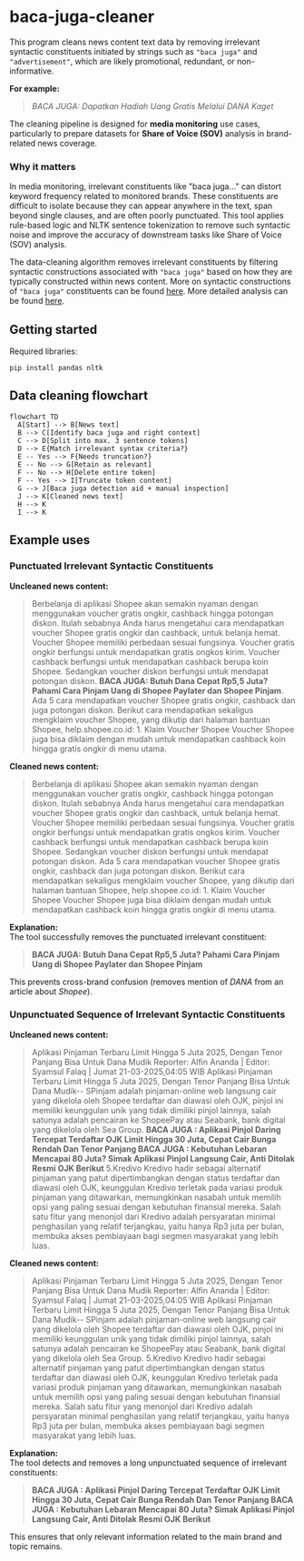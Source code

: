 # baca-juga-cleaner
This program cleans news content text data by removing irrelevant syntactic constituents initiated by strings such as `"baca juga"` and `"advertisement"`, which are likely promotional, redundant, or non-informative.

**For example:**
> *BACA JUGA: Dapatkan Hadiah Uang Gratis Melalui DANA Kaget*

The cleaning pipeline is designed for **media monitoring** use cases, particularly to prepare datasets for **Share of Voice (SOV)** analysis in brand-related news coverage.

### Why it matters
In media monitoring, irrelevant constituents like "baca juga..." can distort keyword frequency related to monitored brands. These constituents are difficult to isolate because they can appear anywhere in the text, span beyond single clauses, and are often poorly punctuated. This tool applies rule-based logic and NLTK sentence tokenization to remove such syntactic noise and improve the accuracy of downstream tasks like Share of Voice (SOV) analysis.

The data-cleaning algorithm removes irrelevant constituents by filtering syntactic constructions associated with `"baca juga"` based on how they are typically constructed within news content. More on syntactic constructions of `"baca juga"` constituents can be found [here](baca_juga_syntax.md). More detailed analysis can be found [here](https://github.com/alanindra/baca-juga-cleaner/blob/main/analysis.ipynb).

## Getting started
Required libraries:
```
pip install pandas nltk
```

## Data cleaning flowchart
```mermaid
flowchart TD
  A[Start] --> B[News text]
  B --> C[Identify baca juga and right context]
  C --> D[Split into max. 3 sentence tokens]
  D --> E{Match irrelevant syntax criteria?}
  E -- Yes --> F{Needs truncation?}
  E -- No --> G[Retain as relevant]
  F -- No --> H[Delete entire token]
  F -- Yes --> I[Truncate token content]
  G --> J[Baca juga detection aid + manual inspection]
  J --> K[Cleaned news text]
  H --> K
  I --> K
```

## Example uses
### Punctuated Irrelevant Syntactic Constituents
**Uncleaned news content:**
> Berbelanja di aplikasi Shopee akan semakin nyaman dengan menggunakan voucher gratis ongkir, cashback hingga potongan diskon. Itulah sebabnya Anda harus mengetahui cara mendapatkan voucher Shopee gratis ongkir dan cashback, untuk belanja hemat. Voucher Shopee memiliki perbedaan sesuai fungsinya. Voucher gratis ongkir berfungsi untuk mendapatkan gratis ongkos kirim. Voucher cashback berfungsi untuk mendapatkan cashback berupa koin Shopee. Sedangkan voucher diskon berfungsi untuk mendapat potongan diskon. **BACA JUGA: Butuh Dana Cepat Rp5,5 Juta? Pahami Cara Pinjam Uang di Shopee Paylater dan Shopee Pinjam**. Ada 5 cara mendapatkan voucher Shopee gratis ongkir, cashback dan juga potongan diskon. Berikut cara mendapatkan sekaligus mengklaim voucher Shopee, yang dikutip dari halaman bantuan Shopee, help.shopee.co.id: 1. Klaim Voucher Shopee Voucher Shopee juga bisa diklaim dengan mudah untuk mendapatkan cashback koin hingga gratis ongkir di menu utama.

**Cleaned news content:**
> Berbelanja di aplikasi Shopee akan semakin nyaman dengan menggunakan voucher gratis ongkir, cashback hingga potongan diskon. Itulah sebabnya Anda harus mengetahui cara mendapatkan voucher Shopee gratis ongkir dan cashback, untuk belanja hemat. Voucher Shopee memiliki perbedaan sesuai fungsinya. Voucher gratis ongkir berfungsi untuk mendapatkan gratis ongkos kirim. Voucher cashback berfungsi untuk mendapatkan cashback berupa koin Shopee. Sedangkan voucher diskon berfungsi untuk mendapat potongan diskon. Ada 5 cara mendapatkan voucher Shopee gratis ongkir, cashback dan juga potongan diskon. Berikut cara mendapatkan sekaligus mengklaim voucher Shopee, yang dikutip dari halaman bantuan Shopee, help.shopee.co.id: 1. Klaim Voucher Shopee Voucher Shopee juga bisa diklaim dengan mudah untuk mendapatkan cashback koin hingga gratis ongkir di menu utama.

**Explanation:**  
The tool successfully removes the punctuated irrelevant constituent:  
> **BACA JUGA: Butuh Dana Cepat Rp5,5 Juta? Pahami Cara Pinjam Uang di Shopee Paylater dan Shopee Pinjam**

This prevents cross-brand confusion (removes mention of *DANA* from an article about *Shopee*).

### Unpunctuated Sequence of Irrelevant Syntactic Constituents
**Uncleaned news content:**
> Aplikasi Pinjaman Terbaru Limit Hingga 5 Juta 2025, Dengan Tenor Panjang Bisa Untuk Dana Mudik Reporter: Alfin Ananda | Editor: Syamsul Falaq | Jumat 21-03-2025,04:05 WIB Aplikasi Pinjaman Terbaru Limit Hingga 5 Juta 2025, Dengan Tenor Panjang Bisa Untuk Dana Mudik-- SPinjam adalah pinjaman-online web langsung cair yang dikelola oleh Shopee terdaftar dan diawasi oleh OJK, pinjol ini memiliki keunggulan unik yang tidak dimiliki pinjol lainnya, salah satunya adalah pencairan ke ShopeePay atau Seabank, bank digital yang dikelola oleh Sea Group. **BACA JUGA : Aplikasi Pinjol Daring Tercepat Terdaftar OJK Limit Hingga 30 Juta, Cepat Cair Bunga Rendah Dan Tenor Panjang BACA JUGA : Kebutuhan Lebaran Mencapai 80 Juta? Simak Aplikasi Pinjol Langsung Cair, Anti Ditolak Resmi OJK Berikut** 5.Kredivo Kredivo hadir sebagai alternatif pinjaman yang patut dipertimbangkan dengan status terdaftar dan diawasi oleh OJK, keunggulan Kredivo terletak pada variasi produk pinjaman yang ditawarkan, memungkinkan nasabah untuk memilih opsi yang paling sesuai dengan kebutuhan finansial mereka. Salah satu fitur yang menonjol dari Kredivo adalah persyaratan minimal penghasilan yang relatif terjangkau, yaitu hanya Rp3 juta per bulan, membuka akses pembiayaan bagi segmen masyarakat yang lebih luas.

**Cleaned news content:**
> Aplikasi Pinjaman Terbaru Limit Hingga 5 Juta 2025, Dengan Tenor Panjang Bisa Untuk Dana Mudik Reporter: Alfin Ananda | Editor: Syamsul Falaq | Jumat 21-03-2025,04:05 WIB Aplikasi Pinjaman Terbaru Limit Hingga 5 Juta 2025, Dengan Tenor Panjang Bisa Untuk Dana Mudik-- SPinjam adalah pinjaman-online web langsung cair yang dikelola oleh Shopee terdaftar dan diawasi oleh OJK, pinjol ini memiliki keunggulan unik yang tidak dimiliki pinjol lainnya, salah satunya adalah pencairan ke ShopeePay atau Seabank, bank digital yang dikelola oleh Sea Group. 5.Kredivo Kredivo hadir sebagai alternatif pinjaman yang patut dipertimbangkan dengan status terdaftar dan diawasi oleh OJK, keunggulan Kredivo terletak pada variasi produk pinjaman yang ditawarkan, memungkinkan nasabah untuk memilih opsi yang paling sesuai dengan kebutuhan finansial mereka. Salah satu fitur yang menonjol dari Kredivo adalah persyaratan minimal penghasilan yang relatif terjangkau, yaitu hanya Rp3 juta per bulan, membuka akses pembiayaan bagi segmen masyarakat yang lebih luas.

**Explanation:**  
The tool detects and removes a long unpunctuated sequence of irrelevant constituents:
> **BACA JUGA : Aplikasi Pinjol Daring Tercepat Terdaftar OJK Limit Hingga 30 Juta, Cepat Cair Bunga Rendah Dan Tenor Panjang BACA JUGA : Kebutuhan Lebaran Mencapai 80 Juta? Simak Aplikasi Pinjol Langsung Cair, Anti Ditolak Resmi OJK Berikut**

This ensures that only relevant information related to the main brand and topic remains.



